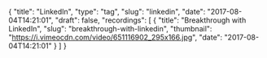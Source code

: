 {
  "title": "LinkedIn",
  "type": "tag",
  "slug": "linkedin",
  "date": "2017-08-04T14:21:01",
  "draft": false,
  "recordings": [
    {
      "title": "Breakthrough with LinkedIn",
      "slug": "breakthrough-with-linkedin",
      "thumbnail": "https://i.vimeocdn.com/video/651116902_295x166.jpg",
      "date": "2017-08-04T14:21:01"
    }
  ]
}